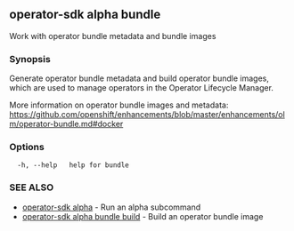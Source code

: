 ## operator-sdk alpha bundle

Work with operator bundle metadata and bundle images

### Synopsis

Generate operator bundle metadata and build operator bundle images, which
are used to manage operators in the Operator Lifecycle Manager.

More information on operator bundle images and metadata:
https://github.com/openshift/enhancements/blob/master/enhancements/olm/operator-bundle.md#docker

### Options

```
  -h, --help   help for bundle
```

### SEE ALSO

* [operator-sdk alpha](operator-sdk_alpha.md)	 - Run an alpha subcommand
* [operator-sdk alpha bundle build](operator-sdk_alpha_bundle_build.md)	 - Build an operator bundle image


